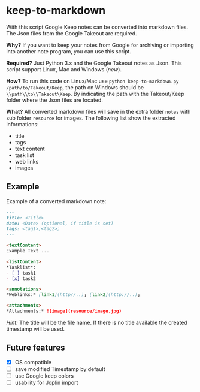 # keep-to-markdown

With this script Google Keep notes can be converted into markdown files. The Json files from the Google Takeout are required.

**Why?** If you want to keep your notes from Google for archiving or importing into another note program, you can use this script.

**Required?** Just Python 3.x and the Google Takeout notes as Json. This script support Linux, Mac and Windows (*new*).

**How?** To run this code on Linux/Mac use `python keep-to-markdown.py /path/to/Takeout/Keep`, the path on Windows should be `\\path\\to\\Takeout\Keep`. By indicating the path with the Takeout/Keep folder where the Json files are located.

**What?** All converted markdown files will save in the extra folder `notes` with sub folder `resource` for images. The following list show the extracted informations:

* title
* tags
* text content
* task list
* web links
* images



## Example

Example of a converted markdown note:

```markdown
---
title: <Title>
date: <Date> (optional, if title is set)
tags: <tag1>;<tag2>;
---

<textContent>
Example Text ...

<listContent>
*Tasklist*:
- [ ] task1
- [x] task2

<annotations>
*Weblinks:* [link1](http//..); [link2](http://..);

<attachments>
*Attachments:* ![image](resource/image.jpg)

```

*Hint:* The title will be the file name. If there is no title available the created timestamp will be used.



## Future features

- [x] OS compatible
- [ ] save modified Timestamp by default
- [ ] use Google keep colors
- [ ] usability for Joplin import
